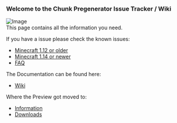 ### Welcome to the Chunk Pregenerator Issue Tracker / Wiki     
![Image](https://media.forgecdn.net/avatars/98/386/636298749638868156.png)     
This page contains all the information you need.     



If you have a issue please check the known issues:    
- [Minecraft 1.12 or older](https://github.com/TinyModularThings/Chunk-Pregenerator-Issue-Tracker/issues/1)
- [Minecraft 1.14 or newer](https://github.com/TinyModularThings/Chunk-Pregenerator-Issue-Tracker/issues/2)
- [FAQ](https://github.com/TinyModularThings/Chunk-Pregenerator-Issue-Tracker/wiki/FAQ)

The Documentation can be found here:    
- [Wiki](https://github.com/TinyModularThings/Chunk-Pregenerator-Issue-Tracker/wiki)

Where the Preview got moved to:
- [Information](https://github.com/TinyModularThings/Chunk-Pregenerator-Issue-Tracker/wiki/Pro-Version)
- [Downloads](https://www.patreon.com/Speiger?filters[tag]=Chunk-Pregenerator)
